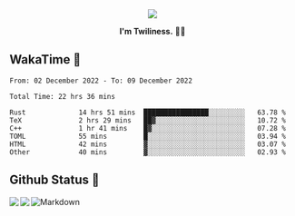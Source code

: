 <div align="center">
<img src="https://images.weserv.nl/?url=avatars.githubusercontent.com/u/10475770?v=4&h=360&w=360&fit=cover&mask=circle&maxage=7d"/>
</div>

<div align="center">

**I'm Twiliness.** 👋🏻

</div>

## WakaTime 🧐

<!--START_SECTION:waka-->

```text
From: 02 December 2022 - To: 09 December 2022

Total Time: 22 hrs 36 mins

Rust             14 hrs 51 mins  ████████████████░░░░░░░░░   63.78 %
TeX              2 hrs 29 mins   ██▓░░░░░░░░░░░░░░░░░░░░░░   10.72 %
C++              1 hr 41 mins    █▓░░░░░░░░░░░░░░░░░░░░░░░   07.28 %
TOML             55 mins         █░░░░░░░░░░░░░░░░░░░░░░░░   03.94 %
HTML             42 mins         ▓░░░░░░░░░░░░░░░░░░░░░░░░   03.07 %
Other            40 mins         ▓░░░░░░░░░░░░░░░░░░░░░░░░   02.93 %
```

<!--END_SECTION:waka-->

## Github Status 🥰

<div> 
	<a href="https://github.com/DarkHighness">
		<img align="left" src="https://github-readme-stats.vercel.app/api?username=DarkHighness&show_icons=true&icon_color=805AD5&text_color=718096&bg_color=ffffff&hide_border=true&count_private=true" />
	</a>
	<a href="https://github.com/DarkHighness">
		<img align="left" src="https://github-readme-stats.vercel.app/api/top-langs/?username=DarkHighness&show_icons=true&icon_color=805AD5&text_color=718096&bg_color=ffffff&hide_border=true&count_private=true">
	</a>
</div>



 ![Markdown](https://img.shields.io/badge/markdown%20💘-%23000000.svg?style=for-the-badge&logo=markdown&logoColor=white)
